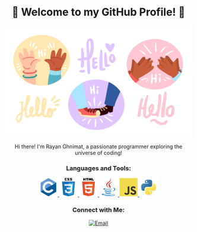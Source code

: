 <h1 align="center">🚀 Welcome to my GitHub Profile! 🚀</h1>
<p align="center">

</p>
<img src="https://github.com/RayyanGhnimat2003/photo/blob/main/3682558.jpg?raw=true" alt="Your Name" width="1200" height="300"/>


<p align="center">Hi there! I'm Rayan Ghnimat, a passionate programmer exploring the universe of coding!</p>

<h3 align="center">Languages and Tools:</h3>
<p align="center">
  <a href="https://www.cprogramming.com/" target="_blank" rel="noreferrer">
    <img src="https://raw.githubusercontent.com/devicons/devicon/master/icons/c/c-original.svg" alt="c" width="50" height="50"/>
  </a>
  <a href="https://www.w3schools.com/css/" target="_blank" rel="noreferrer">
    <img src="https://raw.githubusercontent.com/devicons/devicon/master/icons/css3/css3-original-wordmark.svg" alt="css3" width="50" height="50"/>
  </a>
  <a href="https://www.w3.org/html/" target="_blank" rel="noreferrer">
    <img src="https://raw.githubusercontent.com/devicons/devicon/master/icons/html5/html5-original-wordmark.svg" alt="html5" width="50" height="50"/>
  </a>
  <a href="https://www.java.com" target="_blank" rel="noreferrer">
    <img src="https://raw.githubusercontent.com/devicons/devicon/master/icons/java/java-original.svg" alt="java" width="50" height="50"/>
  </a>
  <a href="https://developer.mozilla.org/en-US/docs/Web/JavaScript" target="_blank" rel="noreferrer">
    <img src="https://raw.githubusercontent.com/devicons/devicon/master/icons/javascript/javascript-original.svg" alt="javascript" width="50" height="50"/>
  </a>
  <a href="https://www.python.org" target="_blank" rel="noreferrer">
    <img src="https://raw.githubusercontent.com/devicons/devicon/master/icons/python/python-original.svg" alt="python" width="50" height="50"/>
  </a>
</p>

<h3 align="center">Connect with Me:</h3>
<p align="center">
  
<a href="mailto:ameeraghnimat@gmail.com" target="_blank" rel="noreferrer">
  <img src="https://img.shields.io/badge/-Email-red?style=flat&logo=Gmail&logoColor=white" alt="Email" />
</a>

</p>
